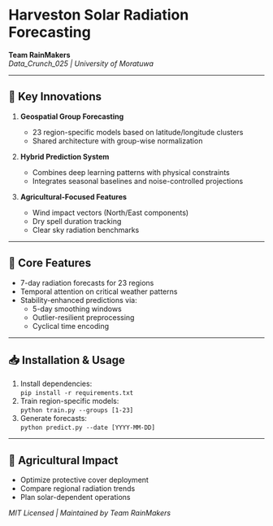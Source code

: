 # Harveston Solar Radiation Forecasting

**Team RainMakers**  
*Data_Crunch_025 | University of Moratuwa*

---

## 🌟 Key Innovations

1. **Geospatial Group Forecasting**  
   - 23 region-specific models based on latitude/longitude clusters  
   - Shared architecture with group-wise normalization

2. **Hybrid Prediction System**  
   - Combines deep learning patterns with physical constraints  
   - Integrates seasonal baselines and noise-controlled projections

3. **Agricultural-Focused Features**  
   - Wind impact vectors (North/East components)  
   - Dry spell duration tracking  
   - Clear sky radiation benchmarks

---

## 🚀 Core Features

- 7-day radiation forecasts for 23 regions  
- Temporal attention on critical weather patterns  
- Stability-enhanced predictions via:  
  - 5-day smoothing windows  
  - Outlier-resilient preprocessing  
  - Cyclical time encoding

---

## 📥 Installation & Usage

1. Install dependencies:  
   `pip install -r requirements.txt`  
2. Train region-specific models:  
   `python train.py --groups [1-23]`  
3. Generate forecasts:  
   `python predict.py --date [YYYY-MM-DD]`

---

## 🌱 Agricultural Impact

- Optimize protective cover deployment  
- Compare regional radiation trends  
- Plan solar-dependent operations  

*MIT Licensed | Maintained by Team RainMakers*
